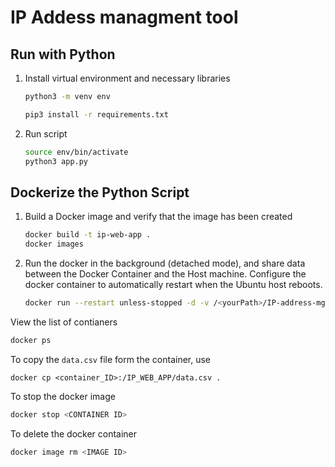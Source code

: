 # **IP Addess managment tool**

## Run with Python

1. Install virtual environment and necessary libraries

   ```bash
   python3 -m venv env
   ```

   ```bash
   pip3 install -r requirements.txt
   ```
2. Run script

   ```bash
   source env/bin/activate
   python3 app.py
   ```

## Dockerize the Python Script

1. Build a Docker image and verify that the image has been created
   ```bash
   docker build -t ip-web-app .
   docker images
   ```

3. Run the docker in the background (detached mode), and share data between the Docker Container and the Host machine. Configure the docker container to automatically restart when the Ubuntu host reboots.
   ```bash
   docker run --restart unless-stopped -d -v /<yourPath>/IP-address-mgmt/data_backup/:/IP_WEB_APP/data_backup -p 9000:9000 ip-web-app
   ```

View the list of contianers

```bash
docker ps
```
To copy the `data.csv` file form the container, use
```
docker cp <container_ID>:/IP_WEB_APP/data.csv .
```

To stop the docker image
```bash
docker stop <CONTAINER ID>
```
To delete the docker container
```bash
docker image rm <IMAGE ID>
```